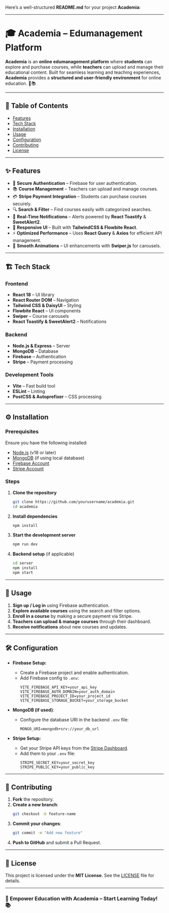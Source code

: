 Here’s a well-structured **README.md** for your project **Academia**:

---

# 🎓 Academia – Edumanagement Platform  

**Academia** is an **online edumanagement platform** where **students** can explore and purchase courses, while **teachers** can upload and manage their educational content. Built for seamless learning and teaching experiences, **Academia** provides a **structured and user-friendly environment** for online education. 🚀📚  

---

## 📖 Table of Contents  
- [Features](#features)  
- [Tech Stack](#tech-stack)  
- [Installation](#installation)  
- [Usage](#usage)  
- [Configuration](#configuration)  
- [Contributing](#contributing)  
- [License](#license)  

---

## ✨ Features  

- 🔐 **Secure Authentication** – Firebase for user authentication.  
- 📚 **Course Management** – Teachers can upload and manage courses.  
- 💳 **Stripe Payment Integration** – Students can purchase courses securely.  
- 🔍 **Search & Filter** – Find courses easily with categorized searches.  
- 🔔 **Real-Time Notifications** – Alerts powered by **React Toastify** & **SweetAlert2**.  
- 📱 **Responsive UI** – Built with **TailwindCSS & Flowbite React**.  
- ⚡ **Optimized Performance** – Uses **React Query** & **Axios** for efficient API management.  
- 🎨 **Smooth Animations** – UI enhancements with **Swiper.js** for carousels.  

---

## 🏗️ Tech Stack  

### **Frontend**  
- **React 18** – UI library  
- **React Router DOM** – Navigation  
- **Tailwind CSS & DaisyUI** – Styling  
- **Flowbite React** – UI components  
- **Swiper** – Course carousels  
- **React Toastify & SweetAlert2** – Notifications  

### **Backend**  
- **Node.js & Express** – Server  
- **MongoDB** – Database  
- **Firebase** – Authentication  
- **Stripe** – Payment processing  

### **Development Tools**  
- **Vite** – Fast build tool  
- **ESLint** – Linting  
- **PostCSS & Autoprefixer** – CSS processing  

---

## ⚙️ Installation  

### Prerequisites  
Ensure you have the following installed:  
- [Node.js](https://nodejs.org/) (v18 or later)  
- [MongoDB](https://www.mongodb.com/) (if using local database)  
- [Firebase Account](https://firebase.google.com/)  
- [Stripe Account](https://stripe.com/)  

### Steps  

1. **Clone the repository**  
   ```sh
   git clone https://github.com/yourusername/academia.git
   cd academia
   ```

2. **Install dependencies**  
   ```sh
   npm install
   ```

3. **Start the development server**  
   ```sh
   npm run dev
   ```

4. **Backend setup** (if applicable)  
   ```sh
   cd server
   npm install
   npm start
   ```

---

## 🚀 Usage  

1. **Sign up / Log in** using Firebase authentication.  
2. **Explore available courses** using the search and filter options.  
3. **Enroll in a course** by making a secure payment via Stripe.  
4. **Teachers can upload & manage courses** through their dashboard.  
5. **Receive notifications** about new courses and updates.  

---

## 🛠️ Configuration  

- **Firebase Setup:**  
  - Create a Firebase project and enable authentication.  
  - Add Firebase config to `.env`:  
    ```env
    VITE_FIREBASE_API_KEY=your_api_key
    VITE_FIREBASE_AUTH_DOMAIN=your_auth_domain
    VITE_FIREBASE_PROJECT_ID=your_project_id
    VITE_FIREBASE_STORAGE_BUCKET=your_storage_bucket
    ```

- **MongoDB (if used)**:  
  - Configure the database URI in the backend `.env` file:  
    ```env
    MONGO_URI=mongodb+srv://your_db_url
    ```

- **Stripe Setup:**  
  - Get your Stripe API keys from the [Stripe Dashboard](https://dashboard.stripe.com/).  
  - Add them to your `.env` file:  
    ```env
    STRIPE_SECRET_KEY=your_secret_key
    STRIPE_PUBLIC_KEY=your_public_key
    ```

---

## 🤝 Contributing  

1. **Fork** the repository.  
2. **Create a new branch**:  
   ```sh
   git checkout -b feature-name
   ```
3. **Commit your changes**:  
   ```sh
   git commit -m "Add new feature"
   ```
4. **Push to GitHub** and submit a Pull Request.  

---

## 📜 License  

This project is licensed under the **MIT License**. See the [LICENSE](LICENSE) file for details.  

---

### 🚀 Empower Education with Academia – Start Learning Today! 📚  
